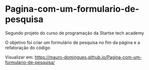 # Pagina-com-um-formulario-de-pesquisa

Segundo projeto do curso de programação da Startse tech academy

O objetivo foi criar um formulário de pesquisa no fim da página e a refatoração do código

Visualizar em: https://mauro-domingues.github.io/Pagina-com-um-formulario-de-pesquisa/
